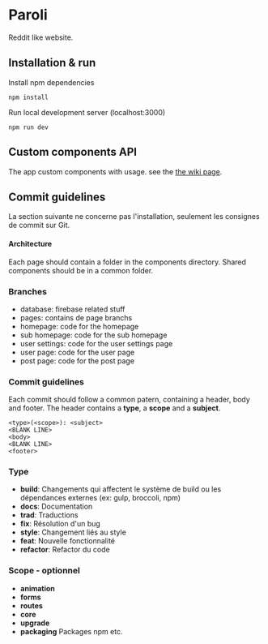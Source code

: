 # Paroli

Reddit like website.

## Installation & run

Install npm dependencies
```
npm install
```
Run local development server (localhost:3000)
```
npm run dev
```

## Custom components API

The app custom components with usage. see the [the wiki page](https://github.com/CNAM-AVA/paroli/wiki/Components-API).

## Commit guidelines

La section suivante ne concerne pas l'installation, seulement les consignes de commit sur Git.

#### Architecture

Each page should contain a folder in the components directory. Shared components should be in a common folder.

### Branches

 - database: firebase related stuff
 - pages: contains de page branchs
 - homepage: code for the homepage
 - sub homepage: code for the sub homepage
 - user settings: code for the user settings page
 - user page: code for the user page
 - post page: code for the post page
 

### Commit guidelines

Each commit should follow a common patern, containing a header, body and footer. The header contains a <b>type</b>, a <b>scope</b> and a <b>subject</b>.

```
<type>(<scope>): <subject>
<BLANK LINE>
<body>
<BLANK LINE>
<footer>
```

### Type

- <b>build</b>:  Changements qui affectent le système de build ou les dépendances externes (ex: gulp, broccoli, npm)
- <b>docs</b>: Documentation
- <b>trad</b>: Traductions
- <b>fix</b>: Résolution d'un bug
- <b>style</b>: Changement liés au style
- <b>feat</b>: Nouvelle fonctionnalité
- <b>refactor</b>: Refactor du code

### Scope - optionnel

- <b>animation</b>
- <b>forms</b>
- <b>routes</b>
- <b>core</b>
- <b>upgrade</b>
- <b>packaging</b> Packages npm etc.
